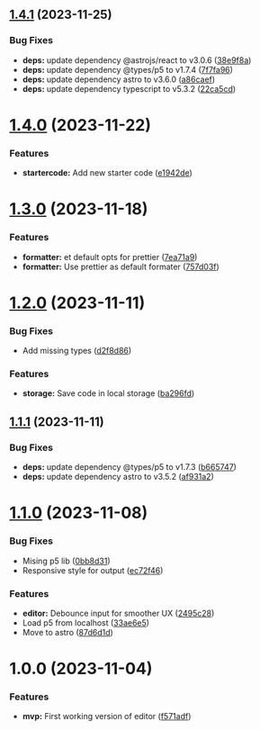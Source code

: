 ## [1.4.1](https://github.com/ff6347/p5-code-sandbox/compare/v1.4.0...v1.4.1) (2023-11-25)


### Bug Fixes

* **deps:** update dependency @astrojs/react to v3.0.6 ([38e9f8a](https://github.com/ff6347/p5-code-sandbox/commit/38e9f8a7ab3d8baf5a176fa0240ba10190d07cb1))
* **deps:** update dependency @types/p5 to v1.7.4 ([7f7fa96](https://github.com/ff6347/p5-code-sandbox/commit/7f7fa965b812b4dcb05053c2dbb6b3dc656d96b1))
* **deps:** update dependency astro to v3.6.0 ([a86caef](https://github.com/ff6347/p5-code-sandbox/commit/a86caef1dfbf1f670c37685208a5236f59668105))
* **deps:** update dependency typescript to v5.3.2 ([22ca5cd](https://github.com/ff6347/p5-code-sandbox/commit/22ca5cd05f82db202e6206512e76dc94305656ac))

# [1.4.0](https://github.com/ff6347/p5-code-sandbox/compare/v1.3.0...v1.4.0) (2023-11-22)


### Features

* **startercode:** Add new starter code ([e1942de](https://github.com/ff6347/p5-code-sandbox/commit/e1942de6e31440afe741b07e9f4aa5bc7a107774))

# [1.3.0](https://github.com/ff6347/p5-code-sandbox/compare/v1.2.0...v1.3.0) (2023-11-18)


### Features

* **formatter:** et default opts for prettier ([7ea71a9](https://github.com/ff6347/p5-code-sandbox/commit/7ea71a9b0902be7f35a978827ab44f0643d6d1c0))
* **formatter:** Use prettier as default formater ([757d03f](https://github.com/ff6347/p5-code-sandbox/commit/757d03fafaeb41ea514cbd9dde2e28391f7cfd50))

# [1.2.0](https://github.com/ff6347/p5-code-sandbox/compare/v1.1.1...v1.2.0) (2023-11-11)


### Bug Fixes

* Add missing types ([d2f8d86](https://github.com/ff6347/p5-code-sandbox/commit/d2f8d86de0f1ddb199f8ab9f1f3aaf65703be31a))


### Features

* **storage:** Save code in local storage ([ba296fd](https://github.com/ff6347/p5-code-sandbox/commit/ba296fd39068f10f3de9fc672d1552a69bc3504a))

## [1.1.1](https://github.com/ff6347/p5-code-sandbox/compare/v1.1.0...v1.1.1) (2023-11-11)


### Bug Fixes

* **deps:** update dependency @types/p5 to v1.7.3 ([b665747](https://github.com/ff6347/p5-code-sandbox/commit/b6657478a77137dbbdc4b0eee48b45ec95ab37d5))
* **deps:** update dependency astro to v3.5.2 ([af931a2](https://github.com/ff6347/p5-code-sandbox/commit/af931a23e5c27c83e27d94b1eec7973cc69a1679))

# [1.1.0](https://github.com/ff6347/p5-code-sandbox/compare/v1.0.0...v1.1.0) (2023-11-08)


### Bug Fixes

* Mising p5 lib ([0bb8d31](https://github.com/ff6347/p5-code-sandbox/commit/0bb8d31d6f9fb42fb0e6f807d85836a031d97172))
* Responsive style for output ([ec72f46](https://github.com/ff6347/p5-code-sandbox/commit/ec72f468ee5185da1bfcdfcd414a8ac39d09e0fe))


### Features

* **editor:** Debounce input for smoother UX ([2495c28](https://github.com/ff6347/p5-code-sandbox/commit/2495c286811ef825cd96d42e3aa803cdcd3d7dc7))
* Load p5 from localhost ([33ae6e5](https://github.com/ff6347/p5-code-sandbox/commit/33ae6e5888b4d0dd628c6ca373492838a32cba8a))
* Move to astro ([87d6d1d](https://github.com/ff6347/p5-code-sandbox/commit/87d6d1de8576b281d27c8b7f0f769be3b6d2d382))

# 1.0.0 (2023-11-04)


### Features

* **mvp:** First working version of editor ([f571adf](https://github.com/ff6347/p5-code-sandbox/commit/f571adfad5882e2746b4b9d0c84b340242672155))
